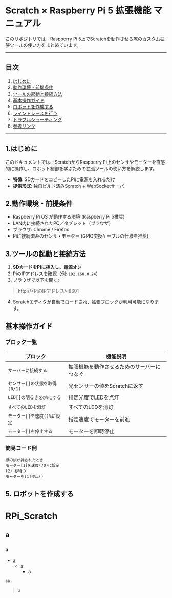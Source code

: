 # Scratch × Raspberry Pi 5 拡張機能 マニュアル

このリポジトリでは、Raspberry Pi 5上でScratchを動作させる際のカスタム拡張ツールの使い方をまとめています。

---

## 目次
1. [はじめに](#はじめに)
2. [動作環境・前提条件](#動作環境・前提条件)
3. [ツールの起動と接続方法](#ツールの起動と接続方法)
4. [基本操作ガイド](#基本操作ガイド)
5. [ロボットを作成する](#ロボットを作成する)
6. [ライントレースを行う](#ライントレースを行う)
7. [トラブルシューティング](#トラブルシューティング)
8. [参考リンク](#参考リンク)

---

## 1.はじめに
このドキュメントでは、ScratchからRaspberry Pi上のセンサやモーターを直感的に操作し、ロボット制御を学ぶための拡張ツールの使い方を解説します。

- **特徴**: SDカードをコピーしたPiに電源を入れるだけ
- **提供形式**: 独自ビルド済みScratch + WebSocketサーバ

## 2.動作環境・前提条件
- Raspberry Pi OS が動作する環境 (Raspberry Pi 5推奨)
- LAN内に接続されたPC／タブレット（ブラウザ）
- ブラウザ: Chrome / Firefox
- Piに接続済みのセンサ・モーター (GPIO変換ケーブルの仕様を推奨)

## 3.ツールの起動と接続方法
1. **SDカードをPiに挿入し、電源オン**
2. PiのIPアドレスを確認（例: `192.168.0.24`）
3. ブラウザで以下を開く:  
> http://<PiのIPアドレス>:8601
4. Scratchエディタが自動でロードされ、拡張ブロックが利用可能になります。

## 基本操作ガイド
### ブロック一覧
| ブロック                   | 機能説明                                  |
|-------------------------|---------------------------------------|
|`サーバーに接続する `           |拡張機能を動作させるためのサーバーにつなぐ  |
| `センサー[]の状態を取得(0/1)`           | 光センサーの値をScratchに返す             |
| `LED[]の明るさを◯%にする`           | 指定光度でLEDを点灯             |
| `すべてのLEDを消灯`            | すべてのLEDを消灯                       |
| `モーター[]を速度()%に設定`      | 指定速度でモーターを前進                  |
| `モーター[]を停止する`           | モーターを即時停止                        |


### 簡易コード例
```scratch
緑の旗が押されたとき
モーター[1]を速度(70)に設定
(2) 秒待つ
モーターを[1]停止()
```
## 5. ロボットを作成する








# RPi_Scratch
## a
### a
- a
  - a
     - a
```
aa
```

> a
